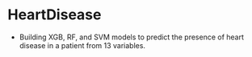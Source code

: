 # HeartDisease
  - Building XGB, RF, and SVM models to predict the presence of heart disease in a patient from 13 variables.
